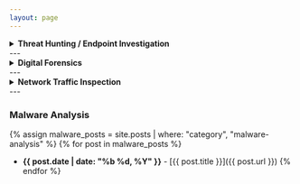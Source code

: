```yaml
---
layout: page
---
```


<details markdown="1">
<summary><strong> Threat Hunting / Endpoint Investigation</strong></summary>

{% assign threat_posts = site.posts | where: "category", "threat-hunting" %}
{% for post in threat_posts %}
- **{{ post.date | date: "%b %d, %Y" }}** - [{{ post.title }}]({{ post.url }})
{% endfor %}

</details>
---

<details markdown="1">
<summary><strong> Digital Forensics</strong></summary>

{% assign threat_posts = site.posts | where: "category", "digital-forensics" %}
{% for post in threat_posts %}
- **{{ post.date | date: "%b %d, %Y" }}** - [{{ post.title }}]({{ post.url }})
{% endfor %}

</details>
---

<details markdown="1">
<summary><strong> Network Traffic Inspection </strong></summary>

{% assign threat_posts = site.posts | where: "category", "network-traffic-inspection" %}
{% for post in threat_posts %}
- **{{ post.date | date: "%b %d, %Y" }}** - [{{ post.title }}]({{ post.url }})
{% endfor %}

</details>
---



### Malware Analysis

{% assign malware_posts = site.posts | where: "category", "malware-analysis" %}
{% for post in malware_posts %}
- **{{ post.date | date: "%b %d, %Y" }}** - [{{ post.title }}]({{ post.url }})
{% endfor %}

